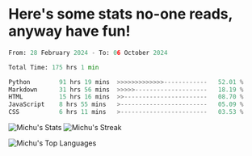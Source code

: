 <h1>Here's some stats no-one reads, anyway have fun!</h1>

<!--START_SECTION:waka-->

```python
From: 28 February 2024 - To: 06 October 2024

Total Time: 175 hrs 1 min

Python        91 hrs 19 mins  >>>>>>>>>>>>>------------   52.01 %
Markdown      31 hrs 56 mins  >>>>>--------------------   18.19 %
HTML          15 hrs 16 mins  >>-----------------------   08.70 %
JavaScript    8 hrs 55 mins   >------------------------   05.09 %
CSS           6 hrs 11 mins   >------------------------   03.53 %
```

<!--END_SECTION:waka-->

![Michu's Stats](https://github-readme-stats.vercel.app/api?username=MichalDakowicz&theme=nord&show_icons=true&hide_border=true&count_private=true&card_width=500px) ![Michu's Streak](https://github-readme-streak-stats.herokuapp.com/?user=MichalDakowicz&theme=nord&hide_border=true&card_width=500px) 

![Michu's Top Languages](https://github-readme-stats.vercel.app/api/top-langs/?username=MichalDakowicz&theme=nord&show_icons=true&hide_border=true&layout=compact&card_width=1000px)
